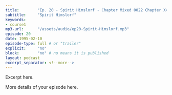 ```yaml
---
title:        "Ep. 20 - Spirit Himslorf - Chapter Mixed 0022 Chapter Xvi The Word Of Wisdom Gods Wisdom Wisdom Buil"
subtitle:     "Spirit Himslorf"
keywords:
- course1
mp3-url:      "/assets/audio/ep20-Spirit-Himslorf.mp3"
episode: 20
date: 1995-02-10
episode-type: full # or "trailer"
explicit:     "no"
block:        "no" # no means it is published
layout: podcast
excerpt_separator: <!--more-->
---
```

Excerpt here.
<!--more-->

More details of your episode here.
